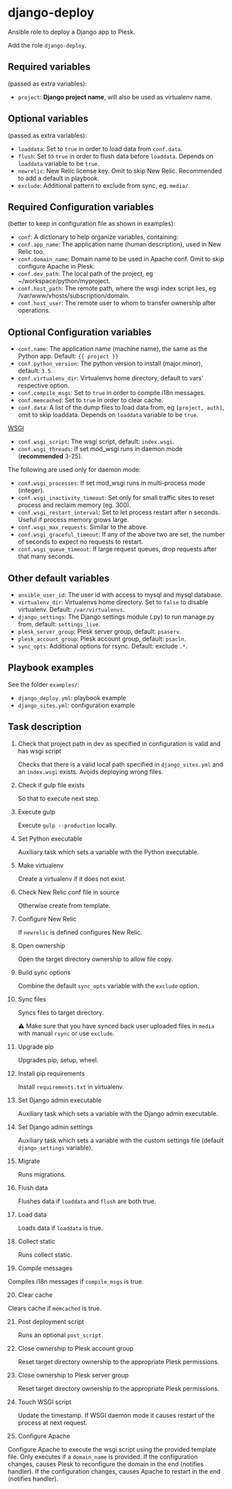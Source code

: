 django-deploy
=============

Ansible role to deploy a Django app to Plesk.

Add the role `django-deploy`.

Required variables 
------------------

(passed as extra variables):

- `project`: **Django project name**, will also be used as virtualenv name.

Optional variables
------------------

(passed as extra variables):

- `loaddata`: Set to `true` in order to load data from `conf.data`.
- `flush`: Set to `true` in order to flush data before `loaddata`. Depends on `loaddata` variable to be `true`.
- `newrelic`: New Relic license key. Omit to skip New Relic. Recommended to add a default in playbook.
- `exclude`: Additional pattern to exclude from sync, eg. `media/`.

Required Configuration variables 
--------------------------------

(better to keep in configuration file as shown in examples):

- `conf`: A dictionary to help organize variables, containing:
- `conf.app_name`: The application name (human description), used in New Relic too.
- `conf.domain_name`: Domain name to be used in Apache conf. Omit to skip configure Apache in Plesk.
- `conf.dev_path`: The local path of the project, eg ~/workspace/python/myproject.
- `conf.host_path`: The remote path, where the wsgi index script lies, eg /var/www/vhosts/subscription/domain.
- `conf.host_user`: The remote user to whom to transfer ownership after operations.

Optional Configuration variables
--------------------------------

- `conf.name`: The application name (machine name), the same as the Python app. Default: `{{ project }}`
- `conf.python_version`: The python version to install (major.minor), default: `3.5`.
- `conf.virtualenv_dir`: Virtualenvs home directory, default to vars' respective option.
- `conf.compile_msgs`: Set to `true` in order to compile i18n messages.
- `conf.memcached`: Set to `true` in order to clear cache.
- `conf.data`: A list of the dump files to load data from, eg `[project, auth]`, omit to skip loaddata. 
  Depends on `loaddata` variable to be `true`.

[WSGI](http://modwsgi.readthedocs.io/en/develop/configuration-directives/WSGIDaemonProcess.html)

- `conf.wsgi_script`: The wsgi script, default: `index.wsgi`.
- `conf.wsgi_threads`: If set mod_wsgi runs in daemon mode (**recommended** 3-25).

The following are used only for daemon mode:

- `conf.wsgi_processes`: If set mod_wsgi runs in multi-process mode (integer).
- `conf.wsgi_inactivity_timeout`: Set only for small traffic sites to reset process and reclaim memory (eg. 300).
- `conf.wsgi_restart_interval`: Set to let process restart after n seconds. Useful if process memory grows large.
- `conf.wsgi_max_requests`: Similar to the above.
- `conf.wsgi_graceful_timeout`: If any of the above two are set, the number of seconds to expect no requests to restart.
- `conf.wsgi_queue_timeout`: If large request queues, drop requests after that many seconds.

Other default variables
-----------------------

- `ansible_user_id`: The user id with access to mysql and mysql database.
- `virtualenv_dir`: Virtualenvs home directory. Set to `false` to disable virtualenv. Default: `/var/virtualenvs`.
- `django_settings`: The Django settings module (.py) to run manage.py from, default: `settings_live`.
- `plesk_server_group`: Plesk server group, default: `psaserv`.
- `plesk_account_group`: Plesk account group, default: `psacln`.
- `sync_opts`: Additional options for rsync. Default: exclude `.*`.

Playbook examples
-----------------

See the folder `examples/`:

- `django_deploy.yml`: playbook example
- `django_sites.yml`: configuration example

Task description
----------------

1. Check that project path in dev as specified in configuration is valid and has wsgi script

   Checks that there is a valid local path specified in `django_sites.yml` and an `index.wsgi` exists.
   Avoids deploying wrong files.

2. Check if gulp file exists

   So that to execute next step.

3. Execute gulp

   Execute `gulp --production` locally.

4. Set Python executable

   Auxiliary task which sets a variable with the Python executable.

5. Make virtualenv

   Create a virtualenv if it does not exist.

6. Check New Relic conf file in source

   Otherwise create from template.

7. Configure New Relic

   If `newrelic` is defined configures New Relic.

8. Open ownership

   Open the target directory ownership to allow file copy.
   
9. Build sync options

   Combine the default `sync_opts` variable with the `exclude` option.

10. Sync files

    Syncs files to target directory.

    :warning: Make sure that you have synced back user uploaded files in `media` with manual `rsync` or use `exclude`. 

11. Upgrade pip

    Upgrades pip, setup, wheel. 

12. Install pip requirements

    Install `requirements.txt` in virtualenv.

13. Set Django admin executable

    Auxiliary task which sets a variable with the Django admin executable.

14. Set Django admin settings

    Auxiliary task which sets a variable with the custom settings file (default `django_settings` variable).

15. Migrate

    Runs migrations.

16. Flush data

    Flushes data if `loaddata` and `flush` are both true.

17. Load data

    Loads data if `loaddata` is true.

18. Collect static

    Runs collect static.

19. Compile messages

   Compiles i18n messages if `compile_msgs` is true.

20. Clear cache

   Clears cache if `memcached` is true.

21. Post deployment script

    Runs an optional `post_script`.

22. Close ownership to Plesk account group

    Reset target directory ownership to the appropriate Plesk permissions.

23. Close ownership to Plesk server group

    Reset target directory ownership to the appropriate Plesk permissions.

24. Touch WSGI script

    Update the timestamp. If WSGI daemon mode it causes restart of the process at next request.

25. Configure Apache

   Configure Apache to execute the wsgi script using the provided template file.
   Only executes if a `domain_name` is provided.
   If the configuration changes, causes Plesk to reconfigure the domain in the end (notifies handler).
   If the configuration changes, causes Apache to restart in the end (notifies handler).
